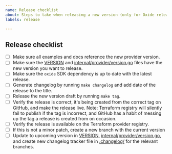 ```yaml
---
name: Release checklist
about: Steps to take when releasing a new version (only for Oxide release team).
labels: release

---
```


## Release checklist
<!-- 
 Please follow all of these steps in the order below.
 After completing each task put an `x` in the corresponding box,
 and paste the link to the relevant PR.
-->
- [ ] Make sure all examples and docs reference the new provider version.
- [ ] Make sure the [VERSION](https://github.com/oxidecomputer/terraform-provider-oxide/blob/main/VERSION) and [internal/provider/version.go](https://github.com/oxidecomputer/terraform-provider-oxide/blob/main/oxide/version.go) files have the new version you want to release.
- [ ] Make sure the `oxide` SDK dependency is up to date with the latest release.
- [ ] Generate changelog by running `make changelog` and add date of the release to the title.
- [ ] Release the new version draft by running `make tag`.
- [ ] Verify the release is correct, it's being created from the correct tag on GitHub, and make the release live. Note: Terraform registry will silently fail to publish if the tag is incorrect, and GitHub has a habit of messing up the tag a release is created from on occasion. 
- [ ] Verify the release is available on the Terraform provider registry.
- [ ] If this is not a minor patch, create a new branch with the current version
- [ ] Update to upcoming version in [VERSION](https://github.com/oxidecomputer/terraform-provider-oxide/blob/main/VERSION), [internal/provider/version.go](https://github.com/oxidecomputer/terraform-provider-oxide/blob/main/oxide/version.go), and
    create new changelog tracker file in [.changelog/](https://github.com/oxidecomputer/terraform-provider-oxide/blob/main/changelog/) for the relevant branches.